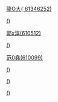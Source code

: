 
[龍O大(ˊ61346252)](https://github.com/HappyHackingHigh/CTF/blob/master/steg.md)


[()]()



[郭x淳(610512)](https://github.com/orangeistoxic/)


[()]()

[范0堯(610099)](https://github.com/610099/ctf2018/edit/master/README.md)


[()]()


[()]()

[()]()
